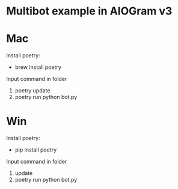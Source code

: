 # Multibot example in AIOGram v3

# Mac
Install poetry:
- brew install poetry

Input command in folder
1. poetry update
2. poetry run python bot.py

# Win
Install poetry:
- pip install poetry

Input command in folder
1. update
2. poetry run python bot.py
